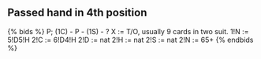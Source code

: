 ## Passed hand in 4th position
{% bids %}
P; (1C) - P - (1S) - ?
X   := T/O, usually 9 cards in two suit.
1!N  := 5!D5!H
2!C  := 6!D4!H
2!D  := nat
2!H  := nat
2!S  := nat
2!N  := 65+
{% endbids %}
